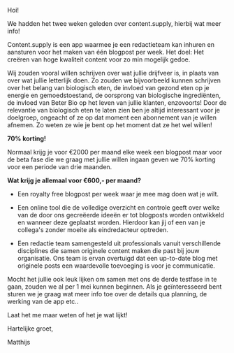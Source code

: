 Hoi!

We hadden het twee weken geleden over content.supply, hierbij wat meer info!

Content.supply is een app waarmee je een redactieteam kan inhuren en aansturen voor het maken van één blogpost per week. Het doel: Het creëren van hoge kwaliteit content voor zo min mogelijk gedoe.

Wij zouden vooral willen schrijven over wat jullie drijfveer is, in plaats van over wat jullie letterlijk doen.  Zo zouden we bijvoorbeeld kunnen schrijven over het belang van biologisch eten, de invloed van gezond eten op je energie en gemoedstoestand, de oorsprong van biologische ingrediënten, de invloed van Beter Bio op het leven van jullie klanten, enzovoorts! Door de relevantie van biologisch eten te laten zien ben je altijd interessant voor je doelgroep, ongeacht of ze op dat moment een abonnement van je willen afnemen. Zo weten ze wie je bent op het moment dat ze het wel willen!

**70% korting!**


Normaal krijg je voor €2000 per maand elke week een blogpost maar voor de beta fase die we graag met jullie willen ingaan geven we 70% korting voor een periode van drie maanden.

**Wat krijg je allemaal voor €600,- per maand?**

* Een royalty free blogpost per week waar je mee mag doen wat je wilt.

* Een online tool die de volledige overzicht en controle geeft over welke van de door ons gecreëerde ideeën er tot blogposts worden ontwikkeld en wanneer deze geplaatst worden. Hierdoor kan jij of een van je collega's zonder moeite als eindredacteur optreden.


* Een redactie team samengesteld uit professionals vanuit verschillende disciplines die samen originele content maken die past bij jouw organisatie. Ons team is ervan overtuigd dat een up-to-date blog met originele posts een waardevolle toevoeging is voor je communicatie.


Mocht het  jullie ook leuk lijken om samen met ons de derde testfase in te gaan, zouden we al per 1 mei kunnen beginnen. Als je geïnteresseerd bent sturen we je graag wat meer info toe over de details qua planning, de werking van de app etc..


Laat het me maar weten of het je wat lijkt!


Hartelijke groet,

Matthijs
